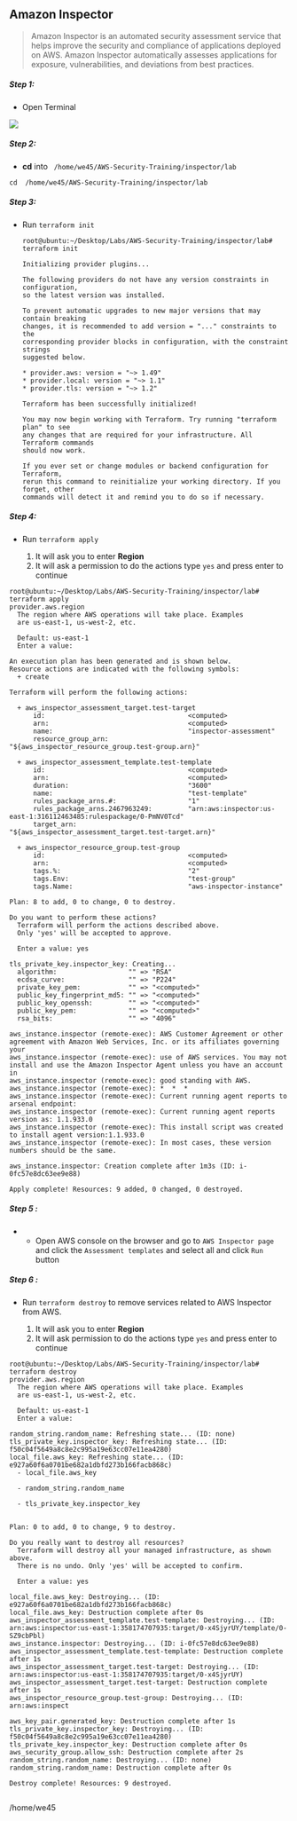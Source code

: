 ## Amazon Inspector

>Amazon Inspector is an automated security assessment 
service that helps improve the security and compliance of 
applications deployed on AWS. Amazon Inspector automatically 
assesses applications for exposure, vulnerabilities, 
and deviations from best practices.


##### Step 1:

* Open Terminal

![](img/terminal.png)

##### Step 2:

*  **cd** into  ` /home/we45/AWS-Security-Training/inspector/lab`

```commandline
cd  /home/we45/AWS-Security-Training/inspector/lab
```
##### Step 3:

* Run `terraform init`

    ```commandline
    root@ubuntu:~/Desktop/Labs/AWS-Security-Training/inspector/lab# terraform init
    
    Initializing provider plugins...
    
    The following providers do not have any version constraints in configuration,
    so the latest version was installed.
    
    To prevent automatic upgrades to new major versions that may contain breaking
    changes, it is recommended to add version = "..." constraints to the
    corresponding provider blocks in configuration, with the constraint strings
    suggested below.
    
    * provider.aws: version = "~> 1.49"
    * provider.local: version = "~> 1.1"
    * provider.tls: version = "~> 1.2"
    
    Terraform has been successfully initialized!
    
    You may now begin working with Terraform. Try running "terraform plan" to see
    any changes that are required for your infrastructure. All Terraform commands
    should now work.
    
    If you ever set or change modules or backend configuration for Terraform,
    rerun this command to reinitialize your working directory. If you forget, other
    commands will detect it and remind you to do so if necessary.
    
    ```


##### Step 4:

* Run `terraform apply`
    
    1. It will ask you to enter **Region**
    2. It will ask a permission to do the actions type `yes` and press enter to continue
    

```commandline
root@ubuntu:~/Desktop/Labs/AWS-Security-Training/inspector/lab# terraform apply
provider.aws.region
  The region where AWS operations will take place. Examples
  are us-east-1, us-west-2, etc.

  Default: us-east-1
  Enter a value: 
  
An execution plan has been generated and is shown below.
Resource actions are indicated with the following symbols:
  + create

Terraform will perform the following actions:

  + aws_inspector_assessment_target.test-target
      id:                                    <computed>
      arn:                                   <computed>
      name:                                  "inspector-assessment"
      resource_group_arn:                    "${aws_inspector_resource_group.test-group.arn}"

  + aws_inspector_assessment_template.test-template
      id:                                    <computed>
      arn:                                   <computed>
      duration:                              "3600"
      name:                                  "test-template"
      rules_package_arns.#:                  "1"
      rules_package_arns.2467963249:         "arn:aws:inspector:us-east-1:316112463485:rulespackage/0-PmNV0Tcd"
      target_arn:                            "${aws_inspector_assessment_target.test-target.arn}"

  + aws_inspector_resource_group.test-group
      id:                                    <computed>
      arn:                                   <computed>
      tags.%:                                "2"
      tags.Env:                              "test-group"
      tags.Name:                             "aws-inspector-instance"

Plan: 8 to add, 0 to change, 0 to destroy.

Do you want to perform these actions?
  Terraform will perform the actions described above.
  Only 'yes' will be accepted to approve.

  Enter a value: yes

tls_private_key.inspector_key: Creating...
  algorithm:                  "" => "RSA"
  ecdsa_curve:                "" => "P224"
  private_key_pem:            "" => "<computed>"
  public_key_fingerprint_md5: "" => "<computed>"
  public_key_openssh:         "" => "<computed>"
  public_key_pem:             "" => "<computed>"
  rsa_bits:                   "" => "4096"

aws_instance.inspector (remote-exec): AWS Customer Agreement or other agreement with Amazon Web Services, Inc. or its affiliates governing your
aws_instance.inspector (remote-exec): use of AWS services. You may not install and use the Amazon Inspector Agent unless you have an account in
aws_instance.inspector (remote-exec): good standing with AWS.
aws_instance.inspector (remote-exec): *  *  *
aws_instance.inspector (remote-exec): Current running agent reports to arsenal endpoint:
aws_instance.inspector (remote-exec): Current running agent reports version as: 1.1.933.0
aws_instance.inspector (remote-exec): This install script was created to install agent version:1.1.933.0
aws_instance.inspector (remote-exec): In most cases, these version numbers should be the same.

aws_instance.inspector: Creation complete after 1m3s (ID: i-0fc57e8dc63ee9e88)

Apply complete! Resources: 9 added, 0 changed, 0 destroyed.

```

##### Step 5 :

* * Open AWS console on the browser and go to `AWS Inspector page` and click the `Assessment templates` and select all and click `Run` button

##### Step 6 :
 
 * Run `terraform destroy` to remove services related to AWS Inspector from AWS.
 
    1. It will ask you to enter **Region**
    2. It will ask permission to do the actions type `yes` and press enter to continue 


```commandline
root@ubuntu:~/Desktop/Labs/AWS-Security-Training/inspector/lab# terraform destroy
provider.aws.region
  The region where AWS operations will take place. Examples
  are us-east-1, us-west-2, etc.

  Default: us-east-1
  Enter a value: 

random_string.random_name: Refreshing state... (ID: none)
tls_private_key.inspector_key: Refreshing state... (ID: f50c04f5649a8c8e2c995a19e63cc07e11ea4280)
local_file.aws_key: Refreshing state... (ID: e927a60f6a0701be682a1dbfd273b166facb868c)
  - local_file.aws_key

  - random_string.random_name

  - tls_private_key.inspector_key


Plan: 0 to add, 0 to change, 9 to destroy.

Do you really want to destroy all resources?
  Terraform will destroy all your managed infrastructure, as shown above.
  There is no undo. Only 'yes' will be accepted to confirm.

  Enter a value: yes

local_file.aws_key: Destroying... (ID: e927a60f6a0701be682a1dbfd273b166facb868c)
local_file.aws_key: Destruction complete after 0s
aws_inspector_assessment_template.test-template: Destroying... (ID: arn:aws:inspector:us-east-1:358174707935:target/0-x4SjyrUY/template/0-SZ9cbPbl)
aws_instance.inspector: Destroying... (ID: i-0fc57e8dc63ee9e88)
aws_inspector_assessment_template.test-template: Destruction complete after 1s
aws_inspector_assessment_target.test-target: Destroying... (ID: arn:aws:inspector:us-east-1:358174707935:target/0-x4SjyrUY)
aws_inspector_assessment_target.test-target: Destruction complete after 1s
aws_inspector_resource_group.test-group: Destroying... (ID: arn:aws:inspect

aws_key_pair.generated_key: Destruction complete after 1s
tls_private_key.inspector_key: Destroying... (ID: f50c04f5649a8c8e2c995a19e63cc07e11ea4280)
tls_private_key.inspector_key: Destruction complete after 0s
aws_security_group.allow_ssh: Destruction complete after 2s
random_string.random_name: Destroying... (ID: none)
random_string.random_name: Destruction complete after 0s

Destroy complete! Resources: 9 destroyed.


```
/home/we45